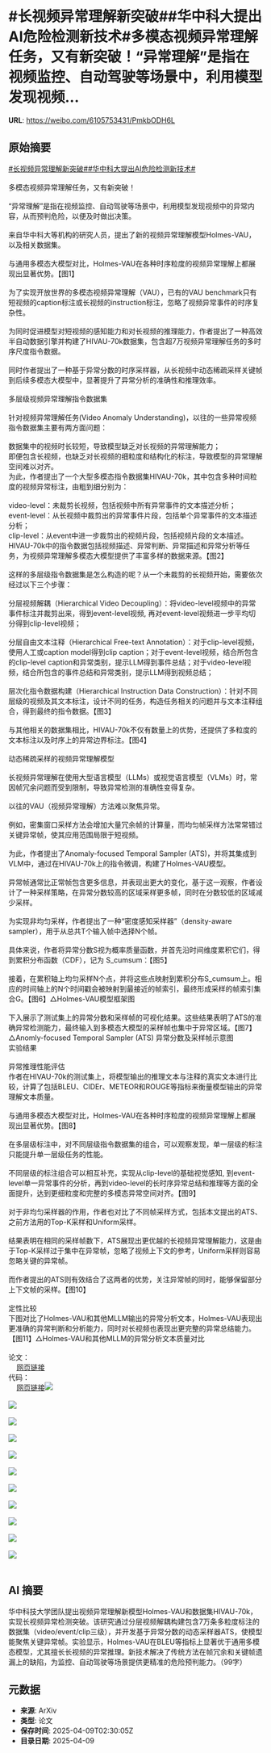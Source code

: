 # #长视频异常理解新突破##华中科大提出AI危险检测新技术#多模态视频异常理解任务，又有新突破！“异常理解”是指在视频监控、自动驾驶等场景中，利用模型发现视频...

**URL**: https://weibo.com/6105753431/PmkbODH6L

## 原始摘要

<a href="https://m.weibo.cn/search?containerid=231522type%3D1%26t%3D10%26q%3D%23%E9%95%BF%E8%A7%86%E9%A2%91%E5%BC%82%E5%B8%B8%E7%90%86%E8%A7%A3%E6%96%B0%E7%AA%81%E7%A0%B4%23&amp;extparam=%23%E9%95%BF%E8%A7%86%E9%A2%91%E5%BC%82%E5%B8%B8%E7%90%86%E8%A7%A3%E6%96%B0%E7%AA%81%E7%A0%B4%23" data-hide=""><span class="surl-text">#长视频异常理解新突破#</span></a><a href="https://m.weibo.cn/search?containerid=231522type%3D1%26t%3D10%26q%3D%23%E5%8D%8E%E4%B8%AD%E7%A7%91%E5%A4%A7%E6%8F%90%E5%87%BAAI%E5%8D%B1%E9%99%A9%E6%A3%80%E6%B5%8B%E6%96%B0%E6%8A%80%E6%9C%AF%23&amp;extparam=%23%E5%8D%8E%E4%B8%AD%E7%A7%91%E5%A4%A7%E6%8F%90%E5%87%BAAI%E5%8D%B1%E9%99%A9%E6%A3%80%E6%B5%8B%E6%96%B0%E6%8A%80%E6%9C%AF%23" data-hide=""><span class="surl-text">#华中科大提出AI危险检测新技术#</span></a><br><br>多模态视频异常理解任务，又有新突破！<br><br>“异常理解”是指在视频监控、自动驾驶等场景中，利用模型发现视频中的异常内容，从而预判危险，以便及时做出决策。<br><br>来自华中科大等机构的研究人员，提出了新的视频异常理解模型Holmes-VAU，以及相关数据集。<br><br>与通用多模态大模型对比，Holmes-VAU在各种时序粒度的视频异常理解上都展现出显著优势。【图1】<br><br>为了实现开放世界的多模态视频异常理解（VAU），已有的VAU benchmark只有短视频的caption标注或长视频的instruction标注，忽略了视频异常事件的时序复杂性。<br><br>为同时促进模型对短视频的感知能力和对长视频的推理能力，作者提出了一种高效半自动数据引擎并构建了HIVAU-70k数据集，包含超7万视频异常理解任务的多时序尺度指令数据。<br><br>同时作者提出了一种基于异常分数的时序采样器，从长视频中动态稀疏采样关键帧到后续多模态大模型中，显著提升了异常分析的准确性和推理效率。<br><br>多层级视频异常理解指令数据集  <br><br>针对视频异常理解任务(Video Anomaly Understanding)，以往的一些异常视频指令数据集主要有两方面问题：<br><br>数据集中的视频时长较短，导致模型缺乏对长视频的异常理解能力；  <br>即便包含长视频，也缺乏对长视频的细粒度和结构化的标注，导致模型的异常理解空间难以对齐。  <br>为此，作者提出了一个大型多模态指令数据集HIVAU-70k，其中包含多种时间粒度的视频异常标注，由粗到细分别为：<br><br>video-level：未裁剪长视频，包括视频中所有异常事件的文本描述分析；  <br>event-level：从长视频中裁剪出的异常事件片段，包括单个异常事件的文本描述分析；  <br>clip-level：从event中进一步裁剪出的视频片段，包括视频片段的文本描述。  <br>HIVAU-70k中的指令数据包括视频描述、异常判断、异常描述和异常分析等任务，为视频异常理解多模态大模型提供了丰富多样的数据来源。【图2】<br><br>这样的多层级指令数据集是怎么构造的呢？从一个未裁剪的长视频开始，需要依次经过以下三个步骤：<br><br>分层视频解耦（Hierarchical Video Decoupling）：将video-level视频中的异常事件标注并裁剪出来，得到event-level视频, 再对event-level视频进一步平均切分得到clip-level视频；  <br><br>分层自由文本注释（Hierarchical Free-text Annotation）：对于clip-level视频，使用人工或caption model得到clip caption；对于event-level视频，结合所包含的clip-level caption和异常类别，提示LLM得到事件总结；对于video-level视频，结合所包含的事件总结和异常类别，提示LLM得到视频总结；  <br><br>层次化指令数据构建（Hierarchical Instruction Data Construction）：针对不同层级的视频及其文本标注，设计不同的任务，构造任务相关的问题并与文本注释组合，得到最终的指令数据。【图3】<br><br>与其他相关的数据集相比，HIVAU-70k不仅有数量上的优势，还提供了多粒度的文本标注以及时序上的异常边界标注。【图4】<br><br>动态稀疏采样的视频异常理解模型  <br><br>长视频异常理解在使用大型语言模型（LLMs）或视觉语言模型（VLMs）时，常因帧冗余问题而受到限制，导致异常检测的准确性变得复杂。<br><br>以往的VAU（视频异常理解）方法难以聚焦异常。<br><br>例如，密集窗口采样方法会增加大量冗余帧的计算量，而均匀帧采样方法常常错过关键异常帧，使其应用范围局限于短视频。<br><br>为此，作者提出了Anomaly-focused Temporal Sampler (ATS)，并将其集成到VLM中，通过在HIVAU-70k上的指令微调，构建了Holmes-VAU模型。<br><br>异常帧通常比正常帧包含更多信息，并表现出更大的变化，基于这一观察，作者设计了一种采样策略，在异常分数较高的区域采样更多帧，同时在分数较低的区域减少采样。<br><br>为实现非均匀采样，作者提出了一种“密度感知采样器”（density-aware sampler），用于从总共T个输入帧中选择N个帧。<br><br>具体来说，作者将异常分数S视为概率质量函数，并首先沿时间维度累积它们，得到累积分布函数（CDF），记为 S_cumsum：【图5】<br><br>接着，在累积轴上均匀采样N个点，并将这些点映射到累积分布S_cumsum上。相应的时间轴上的N个时间戳会被映射到最接近的帧索引，最终形成采样的帧索引集合G。【图6】△Holmes-VAU模型框架图  <br><br>下入展示了测试集上的异常分数和采样帧的可视化结果。这些结果表明了ATS的准确异常检测能力，最终输入到多模态大模型的采样帧也集中于异常区域。【图7】△Anomly-focused Temporal Sampler (ATS) 异常分数及采样帧示意图  <br>实验结果  <br><br>异常推理性能评估  <br>作者在HIVAU-70k的测试集上，将模型输出的推理文本与注释的真实文本进行比较，计算了包括BLEU、CIDEr、METEOR和ROUGE等指标来衡量模型输出的异常理解文本质量。<br><br>与通用多模态大模型对比，Holmes-VAU在各种时序粒度的视频异常理解上都展现出显著优势。【图8】<br><br>在多层级标注中，对不同层级指令数据集的组合，可以观察发现，单一层级的标注只能提升单一层级任务的性能。<br><br>不同层级的标注组合可以相互补充，实现从clip-level的基础视觉感知, 到event-level单一异常事件的分析，再到video-level的长时序异常总结和推理等方面的全面提升，达到更细粒度和完整的多模态异常空间对齐。【图9】<br><br>对于非均匀采样器的作用，作者也对比了不同帧采样方式，包括本文提出的ATS、之前方法用的Top-K采样和Uniform采样。<br><br>结果表明在相同的采样帧数下，ATS展现出更优越的长视频异常理解能力，这是由于Top-K采样过于集中在异常帧，忽略了视频上下文的参考，Uniform采样则容易忽略关键的异常帧。<br><br>而作者提出的ATS则有效结合了这两者的优势，关注异常帧的同时，能够保留部分上下文帧的采样。【图10】<br><br>定性比较  <br>下图对比了Holmes-VAU和其他MLLM输出的异常分析文本，Holmes-VAU表现出更准确的异常判断和分析能力，同时对长视频也表现出更完整的异常总结能力。【图11】△Holmes-VAU和其他MLLM的异常分析文本质量对比  <br><br>论文：  <br><a href="https://weibo.cn/sinaurl?u=https%3A%2F%2Farxiv.org%2Fabs%2F2412.06171" data-hide=""><span class="url-icon"><img style="width: 1rem;height: 1rem" src="https://h5.sinaimg.cn/upload/2015/09/25/3/timeline_card_small_web_default.png" referrerpolicy="no-referrer"></span><span class="surl-text">网页链接</span></a>  <br>代码：  <br><a href="https://weibo.cn/sinaurl?u=https%3A%2F%2Fgithub.com%2Fpipixin321%2FHolmesVAU" data-hide=""><span class="url-icon"><img style="width: 1rem;height: 1rem" src="https://h5.sinaimg.cn/upload/2015/09/25/3/timeline_card_small_web_default.png" referrerpolicy="no-referrer"></span><span class="surl-text">网页链接</span></a><img style="" src="https://tvax3.sinaimg.cn/large/006Fd7o3gy1i09ikh5rwqj30px0k0qm6.jpg" referrerpolicy="no-referrer"><br><br><img style="" src="https://tvax4.sinaimg.cn/large/006Fd7o3gy1i09ikgru3yj30zk0da7gw.jpg" referrerpolicy="no-referrer"><br><br><img style="" src="https://tvax4.sinaimg.cn/large/006Fd7o3gy1i09ikh9csjj30pr0k0n77.jpg" referrerpolicy="no-referrer"><br><br><img style="" src="https://tvax3.sinaimg.cn/large/006Fd7o3gy1i09ikfa83dj30zk09qdmg.jpg" referrerpolicy="no-referrer"><br><br><img style="" src="https://tvax2.sinaimg.cn/large/006Fd7o3gy1i09ikfu0m2j30zk0aetav.jpg" referrerpolicy="no-referrer"><br><br><img style="" src="https://tvax4.sinaimg.cn/large/006Fd7o3gy1i09ikggnnjj30lm0k0qdk.jpg" referrerpolicy="no-referrer"><br><br><img style="" src="https://tvax1.sinaimg.cn/large/006Fd7o3gy1i09ikggn27j30zk0bgaj6.jpg" referrerpolicy="no-referrer"><br><br><img style="" src="https://tvax2.sinaimg.cn/large/006Fd7o3gy1i09ikf3bcdj30zk09hdsa.jpg" referrerpolicy="no-referrer"><br><br><img style="" src="https://tvax1.sinaimg.cn/large/006Fd7o3gy1i09ikhr2nwj30zk0j67j6.jpg" referrerpolicy="no-referrer"><br><br><img style="" src="https://tvax2.sinaimg.cn/large/006Fd7o3gy1i09ikibad9j30sf0k0qfo.jpg" referrerpolicy="no-referrer"><br><br><img style="" src="https://tvax4.sinaimg.cn/large/006Fd7o3gy1i09ikhwe5jj30zk0jyb0s.jpg" referrerpolicy="no-referrer"><br><br>

## AI 摘要

华中科技大学团队提出视频异常理解新模型Holmes-VAU和数据集HIVAU-70k，实现长视频异常检测突破。该研究通过分层视频解耦构建包含7万条多粒度标注的数据集（video/event/clip三级），并开发基于异常分数的动态采样器ATS，使模型能聚焦关键异常帧。实验显示，Holmes-VAU在BLEU等指标上显著优于通用多模态模型，尤其擅长长视频的异常推理。新技术解决了传统方法在帧冗余和关键帧遗漏上的缺陷，为监控、自动驾驶等场景提供更精准的危险预判能力。（99字）

## 元数据

- **来源**: ArXiv
- **类型**: 论文
- **保存时间**: 2025-04-09T02:30:05Z
- **目录日期**: 2025-04-09
